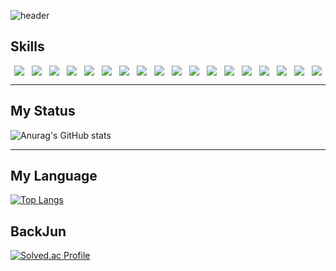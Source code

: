 
![header](https://capsule-render.vercel.app/api?type=waving&color=auto&height=150&section=header&text=Seunggu's%20Page&fontSize=90)

## Skills
<div style="display:flex;align-items:center; justify-content:space-around; align-items:stretch">
  <img src="https://img.shields.io/badge/JAVA-red?style=for-the-badge&logo=OpenJDK&logoColor=white">
  <img src="https://img.shields.io/badge/Spring-6DB33F?style=for-the-badge&logo=Spring&logoColor=white">
  <img src="https://img.shields.io/badge/SpringBoot-6DB33F?style=for-the-badge&logo=SpringBoot&logoColor=white">
  <img src="https://img.shields.io/badge/SpringSecurity-6DB33F?style=for-the-badge&logo=SpringSecurity&logoColor=white">
  <img src="https://img.shields.io/badge/Hibernate-grey?style=for-the-badge&logo=Hibernate&logoColor=white">
  
  <img src="https://img.shields.io/badge/oracle-F80000?style=for-the-badge&logo=oracle&logoColor=white">
  <img src="https://img.shields.io/badge/mysql-4479A1?style=for-the-badge&logo=mysql&logoColor=white">
  <img src="https://img.shields.io/badge/mariaDB-003545?style=for-the-badge&logo=mariaDB&logoColor=white">

  <img src="https://img.shields.io/badge/javascript-F7DF1E?style=for-the-badge&logo=javascript&logoColor=black">
  <img src="https://img.shields.io/badge/jquery-0769AD?style=for-the-badge&logo=jquery&logoColor=white">
  <img src="https://img.shields.io/badge/firebase-61DAFB?style=for-the-badge&logo=firebase&logoColor=black">
  <img src="https://img.shields.io/badge/vue.js-4FC08D?style=for-the-badge&logo=vue.js&logoColor=white">
  <img src="https://img.shields.io/badge/flyway-E34F26?style=for-the-badge&logo=flyway&logoColor=white">
  <img src="https://img.shields.io/badge/nginx-1572B6?style=for-the-badge&logo=nginx&logoColor=white">
  <img src="https://img.shields.io/badge/gitlab-7952B3?style=for-the-badge&logo=gitlab&logoColor=white">

  <img src="https://img.shields.io/badge/github-181717?style=for-the-badge&logo=github&logoColor=white">
  <img src="https://img.shields.io/badge/linux-FCC624?style=for-the-badge&logo=linux&logoColor=black">
  <img src="https://img.shields.io/badge/aws-232F3E?style=for-the-badge&logo=Amazon AWS&logoColor=white">
</div>

--- 

<div>

## My Status
![Anurag's GitHub stats](https://github-readme-stats.vercel.app/api?username=seunggulee1007&show_icons=true&theme=shades-of-purple)

--- 

## My Language
[![Top Langs](https://github-readme-stats.vercel.app/api/top-langs/?username=seunggulee1007)](https://github.com/seunggulee1007/github-readme-stats)
  
  
## BackJun
[![Solved.ac Profile](http://mazassumnida.wtf/api/generate_badge?boj=leesg107)](https://solved.ac/leesg107)
  
</div>

<!--
**seunggulee1007/seunggulee1007** is a ✨ _special_ ✨ repository because its `README.md` (this file) appears on your GitHub profile.

Here are some ideas to get you started:

- 🔭 I’m currently working on ...
- 🌱 I’m currently learning ...
- 👯 I’m looking to collaborate on ...
- 🤔 I’m looking for help with ...
- 💬 Ask me about ...
- 📫 How to reach me: ...
- 😄 Pronouns: ...
- ⚡ Fun fact: ...
-->
